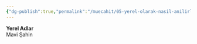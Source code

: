 ```yaml
---
{"dg-publish":true,"permalink":"/muecahit/05-yerel-olarak-nasil-anilirlar/","dgPassFrontmatter":true}
---
```


**Yerel Adlar**  
Mavi Şahin